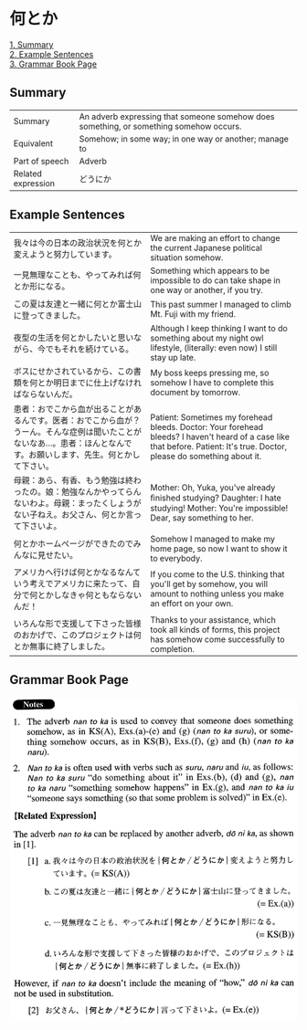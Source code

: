 # 何とか

[1. Summary](#summary)<br>
[2. Example Sentences](#example-sentences)<br>
[3. Grammar Book Page](#grammar-book-page)<br>


## Summary

<table><tr>   <td>Summary</td>   <td>An adverb expressing that someone somehow does something, or something somehow occurs.</td></tr><tr>   <td>Equivalent</td>   <td>Somehow; in some way; in one way or another; manage to</td></tr><tr>   <td>Part of speech</td>   <td>Adverb</td></tr><tr>   <td>Related expression</td>   <td>どうにか</td></tr></table>

## Example Sentences

<table><tr>   <td>我々は今の日本の政治状況を何とか変えようと努力しています。</td>   <td>We are making an effort to change the current Japanese political situation somehow.</td></tr><tr>   <td>一見無理なことも、やってみれば何とか形になる。</td>   <td>Something which appears to be impossible to do can take shape in one way or another, if you try.</td></tr><tr>   <td>この夏は友達と一緒に何とか富士山に登ってきました。</td>   <td>This past summer I managed to climb Mt. Fuji with my friend.</td></tr><tr>   <td>夜型の生活を何とかしたいと思いながら、今でもそれを続けている。</td>   <td>Although I keep thinking I want to do something about my night owl lifestyle, (literally: even now) I still stay up late.</td></tr><tr>   <td>ボスにせかされているから、この書類を何とか明日までに仕上げなければならないんだ。</td>   <td>My boss keeps pressing me, so somehow I have to complete this document by tomorrow.</td></tr><tr>   <td>患者：おでこから血が出ることがあるんです。医者：おでこから血が？うーん。そんな症例は聞いたことがないなあ…。患者：ほんとなんです。お願いします、先生。何とかして下さい。</td>   <td>Patient: Sometimes my forehead bleeds. Doctor: Your forehead bleeds? I haven't heard of a case like that before. Patient: It's true. Doctor, please do something about it.</td></tr><tr>   <td>母親：あら、有香、もう勉強は終わったの。娘：勉強なんかやってらんないわよ。母親：まったくしょうがない子ねえ。お父さん、何とか言って下さいよ。</td>   <td>Mother: Oh, Yuka, you've already ﬁnished studying? Daughter: I hate studying! Mother: You're impossible! Dear, say something to her.</td></tr><tr>   <td>何とかホームページができたのでみんなに見せたい。</td>   <td>Somehow I managed to make my home page, so now I want to show it to everybody.</td></tr><tr>   <td>アメリカへ行けば何とかなるなんていう考えでアメリカに来たって、自分で何とかしなきゃ何ともならないんだ！</td>   <td>If you come to the U.S. thinking that you'll get by somehow, you will amount to nothing unless you make an effort on your own.</td></tr><tr>   <td>いろんな形で支援して下さった皆様のおかげで、このプロジェクトは何とか無事に終了しました。</td>   <td>Thanks to your assistance, which took all kinds of forms, this project has somehow come successfully to completion.</td></tr></table>

## Grammar Book Page

![](../img/Advanced何とか.png)

